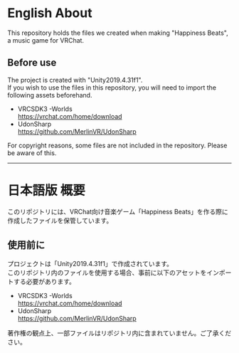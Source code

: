 # English About
This repository holds the files we created when making "Happiness Beats", a music game for VRChat.  
## Before use
The project is created with "Unity2019.4.31f1".  
If you wish to use the files in this repository, you will need to import the following assets beforehand.  
* VRCSDK3 -Worlds  
<https://vrchat.com/home/download>  
* UdonSharp  
<https://github.com/MerlinVR/UdonSharp>  
  
For copyright reasons, some files are not included in the repository. Please be aware of this.  
* * *
# 日本語版 概要
このリポジトリには、VRChat向け音楽ゲーム「Happiness Beats」を作る際に作成したファイルを保管しています。  
## 使用前に
プロジェクトは「Unity2019.4.31f1」で作成されています。  
このリポジトリ内のファイルを使用する場合、事前に以下のアセットをインポートする必要があります。  
* VRCSDK3 -Worlds  
<https://vrchat.com/home/download>  
* UdonSharp  
<https://github.com/MerlinVR/UdonSharp>  
  
著作権の観点上、一部ファイルはリポジトリ内に含まれていません。ご了承ください。  
